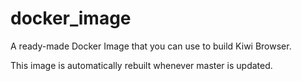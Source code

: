 # docker_image
A ready-made Docker Image that you can use to build Kiwi Browser.

This image is automatically rebuilt whenever master is updated.
